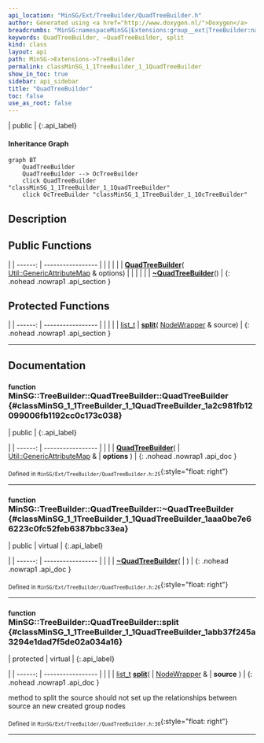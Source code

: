```yaml
---
api_location: "MinSG/Ext/TreeBuilder/QuadTreeBuilder.h"
author: Generated using <a href="http://www.doxygen.nl/">Doxygen</a>
breadcrumbs: "MinSG:namespaceMinSG|Extensions:group__ext|TreeBuilder:namespaceMinSG_1_1TreeBuilder"
keywords: QuadTreeBuilder, ~QuadTreeBuilder, split
kind: class
layout: api
path: MinSG->Extensions->TreeBuilder
permalink: classMinSG_1_1TreeBuilder_1_1QuadTreeBuilder
show_in_toc: true
sidebar: api_sidebar
title: "QuadTreeBuilder"
toc: false
use_as_root: false
---
```


| public |
{:.api_label}

#### Inheritance Graph

```mermaid
graph BT
	QuadTreeBuilder
	QuadTreeBuilder --> OcTreeBuilder
	click QuadTreeBuilder "classMinSG_1_1TreeBuilder_1_1QuadTreeBuilder"
	click OcTreeBuilder "classMinSG_1_1TreeBuilder_1_1OcTreeBuilder"
```

## Description





## Public Functions

|
| ------: | ----------------- |
|  | |
|  | **[QuadTreeBuilder](#classMinSG_1_1TreeBuilder_1_1QuadTreeBuilder_1a2c981fb12099006fb1192cc0c173c038)**( [Util::GenericAttributeMap](classUtil_1_1GenericAttributeMap) & options) |
|  | |
|  | **[~QuadTreeBuilder](#classMinSG_1_1TreeBuilder_1_1QuadTreeBuilder_1aaa0be7e66223c0fc52feb6387bbc33ea)**() |
{: .nohead .nowrap1 .api_section }


## Protected Functions

|
| ------: | ----------------- |
|  | |
| [list_t](classMinSG_1_1TreeBuilder_1_1AbstractTreeBuilder#classMinSG_1_1TreeBuilder_1_1AbstractTreeBuilder_1a4d08192ec6664e44803fec38be3c5dbf) | **[split](#classMinSG_1_1TreeBuilder_1_1QuadTreeBuilder_1abb37f245a3294e1dad7f5de02a034a16)**( [NodeWrapper](structMinSG_1_1TreeBuilder_1_1AbstractTreeBuilder_1_1NodeWrapper) & source) |
{: .nohead .nowrap1 .api_section }


-------------------------------------------------------------------

## Documentation

### <small>function</small><br/> MinSG::TreeBuilder::QuadTreeBuilder::QuadTreeBuilder {#classMinSG_1_1TreeBuilder_1_1QuadTreeBuilder_1a2c981fb12099006fb1192cc0c173c038}

| public |
{:.api_label}

|
| ------: | ----------------- |
|  |
|  **[QuadTreeBuilder](#classMinSG_1_1TreeBuilder_1_1QuadTreeBuilder_1a2c981fb12099006fb1192cc0c173c038)**( |  [Util::GenericAttributeMap](classUtil_1_1GenericAttributeMap) & | **options** ) |
{: .nohead .nowrap1 .api_doc }





<sub>Defined in `MinSG/Ext/TreeBuilder/QuadTreeBuilder.h:25`</sub>{:style="float: right"}

-------------------------------------------------------------------

### <small>function</small><br/> MinSG::TreeBuilder::QuadTreeBuilder::~QuadTreeBuilder {#classMinSG_1_1TreeBuilder_1_1QuadTreeBuilder_1aaa0be7e66223c0fc52feb6387bbc33ea}

| public | virtual |
{:.api_label}

|
| ------: | ----------------- |
|  |
|  **[~QuadTreeBuilder](#classMinSG_1_1TreeBuilder_1_1QuadTreeBuilder_1aaa0be7e66223c0fc52feb6387bbc33ea)**( |  ) |
{: .nohead .nowrap1 .api_doc }





<sub>Defined in `MinSG/Ext/TreeBuilder/QuadTreeBuilder.h:26`</sub>{:style="float: right"}

-------------------------------------------------------------------

### <small>function</small><br/> MinSG::TreeBuilder::QuadTreeBuilder::split {#classMinSG_1_1TreeBuilder_1_1QuadTreeBuilder_1abb37f245a3294e1dad7f5de02a034a16}

| protected | virtual |
{:.api_label}

|
| ------: | ----------------- |
|  |
| [list_t](classMinSG_1_1TreeBuilder_1_1AbstractTreeBuilder#classMinSG_1_1TreeBuilder_1_1AbstractTreeBuilder_1a4d08192ec6664e44803fec38be3c5dbf) **[split](#classMinSG_1_1TreeBuilder_1_1QuadTreeBuilder_1abb37f245a3294e1dad7f5de02a034a16)**( |  [NodeWrapper](structMinSG_1_1TreeBuilder_1_1AbstractTreeBuilder_1_1NodeWrapper) & | **source** ) |
{: .nohead .nowrap1 .api_doc }



method to split the source should not set up the relationships between source an new created group nodes



<sub>Defined in `MinSG/Ext/TreeBuilder/QuadTreeBuilder.h:30`</sub>{:style="float: right"}

-------------------------------------------------------------------

